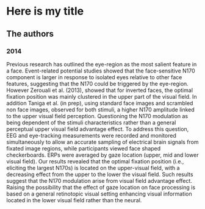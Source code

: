 # Here is my title
## The authors
### 2014

Previous research has outlined the eye-region as the most salient feature in a face. Event-related potential studies showed that the face-sensitive N170 component is larger in response to isolated eyes relative to other face features, suggesting that the N170 could be triggered by the eye-region. However Zerouali et al. (2013), showed that for inverted faces, the optimal fixation position was mainly clustered in the upper part of the visual field. In addition Taniga et al. (in prep), using standard face images and scrambled non face images, observed for both stimuli, a higher N170 amplitude linked to the upper visual field perception. Questioning the N170 modulation as being dependent of the stimuli characteristics rather than a general perceptual upper visual field advantage effect. To address this question, EEG and eye-tracking measurements were recorded and monitored simultaneously to allow an accurate sampling of electrical brain signals from fixated image regions, while participants viewed face shaped checkerboards. ERPs were averaged by gaze location (upper, mid and lower visual field). Our results revealed that the optimal fixation position (i.e., eliciting the largest N170s) is located on the upper-visual field, with a decreasing effect from the upper to the lower the visual field. Such results suggest that the N170 modulation arise from visual field advantage effect. Raising the possibility that the effect of gaze location on face processing is based on a general retinotopic visual setting enhancing visual information located in the lower visual field rather than the neural.